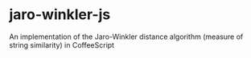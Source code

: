 jaro-winkler-js
===============

An implementation of the Jaro-Winkler distance algorithm (measure of string similarity) in CoffeeScript
